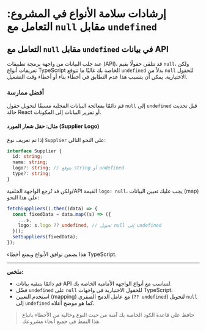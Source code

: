 # إرشادات سلامة الأنواع في المشروع: التعامل مع `null` مقابل `undefined`

## التعامل مع `null` مقابل `undefined` في بيانات API

عند جلب البيانات من واجهة برمجة تطبيقات (API)، قد تتلقى حقولًا بقيم `null`، ولكن تعريفات أنواع TypeScript الخاصة بك غالبًا ما تتوقع `undefined` بدلاً من `null` للحقول الاختيارية. يمكن أن يتسبب هذا عدم التطابق في أخطاء بناء أو أخطاء وقت التشغيل.

### أفضل ممارسة
قم دائمًا بمعالجة البيانات المجلبة مسبقًا لتحويل حقول `null` إلى `undefined` قبل تحديث حالة React أو تمرير البيانات إلى المكونات.

#### مثال: حقل شعار المورد (Supplier Logo)
إذا تم تعريف نوع `Supplier` على النحو التالي:
```ts
interface Supplier {
  id: string;
  name: string;
  logo?: string; // يتوقع string أو undefined
  type?: string;
}
```
ولكن قد تُرجع الواجهة الخلفية/API القيمة `logo: null`، يجب عليك تعيين البيانات (map) على هذا النحو:
```ts
fetchSuppliers().then((data) => {
  const fixedData = data.map((s) => ({
    ...s,
    logo: s.logo ?? undefined, // تحويل null إلى undefined
  }));
  setSuppliers(fixedData);
});
```

هذا يضمن توافق الأنواع ويمنع أخطاء TypeScript.

---

**ملخص:**
- قم دائمًا بتنقية بيانات API لتتناسب مع أنواع الواجهة الأمامية الخاصة بك.
- فضّل `undefined` على `null` للحقول الاختيارية في واجهات TypeScript.
- استخدم التعيين (mapping) مع عامل الدمج الصفري (`?? undefined`) لتحويل `null` إلى `undefined` كما هو موضح أعلاه.

> حافظ على قاعدة الكود الخاصة بك آمنة من حيث النوع وخالية من الأخطاء باتباع هذا النمط في جميع أنحاء مشروعك.
